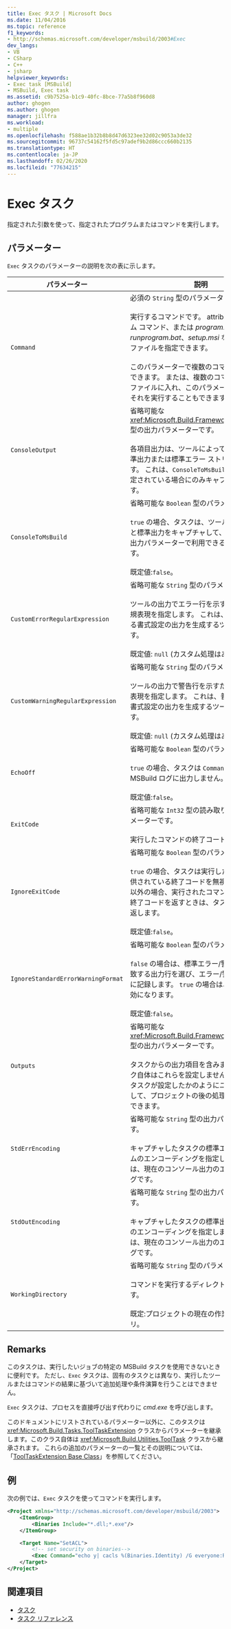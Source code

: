 ```yaml
---
title: Exec タスク | Microsoft Docs
ms.date: 11/04/2016
ms.topic: reference
f1_keywords:
- http://schemas.microsoft.com/developer/msbuild/2003#Exec
dev_langs:
- VB
- CSharp
- C++
- jsharp
helpviewer_keywords:
- Exec task [MSBuild]
- MSBuild, Exec task
ms.assetid: c9b7525a-b1c9-40fc-8bce-77a5b8f960d8
author: ghogen
ms.author: ghogen
manager: jillfra
ms.workload:
- multiple
ms.openlocfilehash: f588ae1b32b8b8d47d6323ee32d02c9053a3de32
ms.sourcegitcommit: 96737c54162f5fd5c97adef9b2d86ccc660b2135
ms.translationtype: HT
ms.contentlocale: ja-JP
ms.lasthandoff: 02/26/2020
ms.locfileid: "77634215"
---
```

# <a name="exec-task"></a>Exec タスク

指定された引数を使って、指定されたプログラムまたはコマンドを実行します。

## <a name="parameters"></a>パラメーター

`Exec` タスクのパラメーターの説明を次の表に示します。

|パラメーター|説明|
|---------------|-----------------|
|`Command`|必須の `String` 型のパラメーターです。<br /><br /> 実行するコマンドです。 attrib などのシステム コマンド、または *program.exe*、*runprogram.bat*、*setup.msi* などの実行可能ファイルを指定できます。<br /><br /> このパラメーターで複数のコマンド行を指定できます。 または、複数のコマンドをバッチ ファイルに入れ、このパラメーターを使ってそれを実行することもできます。|
|`ConsoleOutput`|省略可能な <xref:Microsoft.Build.Framework.ITaskItem>`[]` 型の出力パラメーターです。<br /><br /> 各項目出力は、ツールによって生成される標準出力または標準エラー ストリームの行です。 これは、`ConsoleToMsBuild` が `true` に設定されている場合にのみキャプチャされます。|
|`ConsoleToMsBuild`|省略可能な `Boolean` 型のパラメーターです。<br /><br /> `true` の場合、タスクは、ツールの標準エラーと標準出力をキャプチャして、`ConsoleOutput` 出力パラメーターで利用できるようにします。<br /><br />既定値:`false`。|
|`CustomErrorRegularExpression`|省略可能な `String` 型のパラメーターです。<br /><br /> ツールの出力でエラー行を示すために使う正規表現を指定します。 これは、普通とは異なる書式設定の出力を生成するツールに便利です。<br /><br />既定値: `null` (カスタム処理はありません)。|
|`CustomWarningRegularExpression`|省略可能な `String` 型のパラメーターです。<br /><br /> ツールの出力で警告行を示すために使う正規表現を指定します。 これは、普通とは異なる書式設定の出力を生成するツールに便利です。<br /><br />既定値: `null` (カスタム処理はありません)。|
|`EchoOff`|省略可能な `Boolean` 型のパラメーターです。<br /><br /> `true` の場合、タスクは `Command` の拡張形式を MSBuild ログに出力しません。<br /><br />既定値:`false`。|
|`ExitCode`|省略可能な `Int32` 型の読み取り専用出力パラメーターです。<br /><br /> 実行したコマンドの終了コードを示します。|
|`IgnoreExitCode`|省略可能な `Boolean` 型のパラメーターです。<br /><br /> `true` の場合、タスクは実行したコマンドで提供されている終了コードを無視します。 それ以外の場合、実行されたコマンドが 0 以外の終了コードを返すときは、タスクは `false` を返します。<br /><br />既定値:`false`。|
|`IgnoreStandardErrorWarningFormat`|省略可能な `Boolean` 型のパラメーターです。<br /><br /> `false` の場合は、標準エラー/警告の形式に一致する出力行を選び、エラー/警告としてログに記録します。 `true` の場合は、この動作は無効になります。<br /><br />既定値:`false`。|
|`Outputs`|省略可能な <xref:Microsoft.Build.Framework.ITaskItem>`[]` 型の出力パラメーターです。<br /><br /> タスクからの出力項目を含みます。 `Exec` タスク自体はこれらを設定しません。 代わりに、タスクが設定したかのようにユーザーが提供して、プロジェクトの後の処理で使うことができます。|
|`StdErrEncoding`|省略可能な `String` 型の出力パラメーターです。<br /><br /> キャプチャしたタスクの標準エラー ストリームのエンコーディングを指定します。 既定値は、現在のコンソール出力のエンコーディングです。|
|`StdOutEncoding`|省略可能な `String` 型の出力パラメーターです。<br /><br /> キャプチャしたタスクの標準出力ストリームのエンコーディングを指定します。 既定値は、現在のコンソール出力のエンコーディングです。|
|`WorkingDirectory`|省略可能な `String` 型のパラメーターです。<br /><br /> コマンドを実行するディレクトリを指定します。<br /><br />既定:プロジェクトの現在の作業ディレクトリ。|

## <a name="remarks"></a>Remarks

このタスクは、実行したいジョブの特定の MSBuild タスクを使用できないときに便利です。 ただし、`Exec` タスクは、固有のタスクとは異なり、実行したツールまたはコマンドの結果に基づいて追加処理や条件演算を行うことはできません。

`Exec` タスクは、プロセスを直接呼び出す代わりに *cmd.exe* を呼び出します。

このドキュメントにリストされているパラメーター以外に、このタスクは <xref:Microsoft.Build.Tasks.ToolTaskExtension> クラスからパラメーターを継承します。このクラス自体は <xref:Microsoft.Build.Utilities.ToolTask> クラスから継承されます。 これらの追加のパラメーターの一覧とその説明については、「[ToolTaskExtension Base Class](../msbuild/tooltaskextension-base-class.md)」を参照してください。

## <a name="example"></a>例

次の例では、`Exec` タスクを使ってコマンドを実行します。

```xml
<Project xmlns="http://schemas.microsoft.com/developer/msbuild/2003">
    <ItemGroup>
        <Binaries Include="*.dll;*.exe"/>
    </ItemGroup>

    <Target Name="SetACL">
        <!-- set security on binaries-->
        <Exec Command="echo y| cacls %(Binaries.Identity) /G everyone:R"/>
    </Target>
</Project>
```

## <a name="see-also"></a>関連項目

- [タスク](../msbuild/msbuild-tasks.md)
- [タスク リファレンス](../msbuild/msbuild-task-reference.md)
